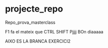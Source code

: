 # projecte_repo
Repo_prova_masterclass

F1 fa el mateix que CTRL SHIFT Pjjjj
BOn diaaaaa

AIXO ES LA BRANCA EXERCICI2